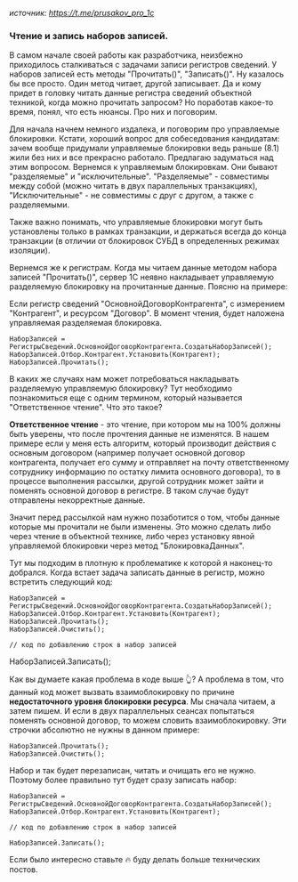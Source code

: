 *источник: https://t.me/prusakov_pro_1c*

### Чтение и запись наборов записей. 

В самом начале своей работы как разработчика, неизбежно приходилось сталкиваться с задачами записи регистров сведений. У наборов записей есть методы "Прочитать()", "Записать()". Ну казалось бы все просто. Один метод читает, другой записывает. Да и кому придет в головку читать данные регистра сведений объектной техникой, когда можно прочитать запросом? Но поработав какое-то время, понял, что есть нюансы. Про них и поговорим.

Для начала начнем немного издалека, и поговорим про управляемые блокировки. Кстати, хороший вопрос для собеседования кандидатам: зачем вообще придумали управляемые блокировки ведь раньше (8.1) жили без них и все прекрасно работало. Предлагаю задуматься над этим вопросом. Вернемся к управляемым блокировкам. Они бывают "разделяемые" и "исключительные".  "Разделяемые" - совместимы между собой (можно читать в двух параллельных транзакциях), "Исключительные" - не совместимы с друг с другом, а также с разделяемыми.

Также важно понимать, что управляемые блокировки могут быть установлены только в рамках транзакции, и держаться всегда до конца транзакции (в отличии от блокировок СУБД в определенных режимах изоляции).

Вернемся же к регистрам. Когда мы читаем данные методом набора записей "Прочитать()", сервер 1С неявно накладывает управляемую разделяемую блокировку на прочитанные данные. Поясню на примере:

Если регистр сведений "ОсновнойДоговорКонтрагента", с измерением "Контрагент", и ресурсом "Договор".  В момент чтения, будет наложена управляемая разделяемая блокировка.
```bsl
НаборЗаписей = РегистрыСведений.ОсновнойДоговорКонтрагента.СоздатьНаборЗаписей();
НаборЗаписей.Отбор.Контрагент.Установить(Контрагент);
НаборЗаписей.Прочитать();
```
В каких же случаях нам может потребоваться накладывать разделяемую управляемую блокировку? Тут необходимо познакомиться еще с одним термином, который называется "Ответственное чтение". Что это такое?

__Ответственное чтение__ - это чтение, при котором мы на 100% должны быть уверены, что после прочтения данные не изменятся.  В нашем примере если у меня есть алгоритм, который производит действия с основным договором (например получает основной договор контрагента, получает его сумму и отправляет на почту ответственному сотруднику информацию по остатку лимита основного договора), то в процессе выполнения рассылки, другой сотрудник может зайти и поменять основной договор в регистре. В таком случае будут отправлены некорректные данные. 

Значит перед рассылкой нам нужно позаботится о том, чтобы данные которые мы прочитали не были изменены. Это можно сделать либо через чтение в объектной технике, либо через установку явной управляемой блокировки через метод "БлокировкаДанных".

Тут мы подходим в плотную к проблематике к которой я наконец-то добрался. Когда встает задача записать данные в регистр, можно встретить следующий код:
```bsl
НаборЗаписей = РегистрыСведений.ОсновнойДоговорКонтрагента.СоздатьНаборЗаписей();
НаборЗаписей.Отбор.Контрагент.Установить(Контрагент);
НаборЗаписей.Прочитать();
НаборЗаписей.Очистить();

// код по добавлению строк в набор записей
```
НаборЗаписей.Записать();

Как вы думаете какая проблема в коде выше 👆? А проблема в том, что данный код может вызвать взаимоблокировку по причине __недостаточного уровня блокировки ресурса__. Мы сначала читаем, а затем пишем. И если в двух параллельных сеансах попытаться поменять основной договор, то можем словить взаимоблокировку. Эти строчки абсолютно не нужны в данном примере:
```bsl
НаборЗаписей.Прочитать();
НаборЗаписей.Очистить();
```
Набор и так будет перезаписан, читать и очищать его не нужно. Поэтому более правильно тут будет сразу записать набор:
```bsl
НаборЗаписей = РегистрыСведений.ОсновнойДоговорКонтрагента.СоздатьНаборЗаписей();
НаборЗаписей.Отбор.Контрагент.Установить(Контрагент);

// код по добавлению строк в набор записей

НаборЗаписей.Записать();
```
Если было интересно ставьте 🔥 буду делать больше технических постов.
